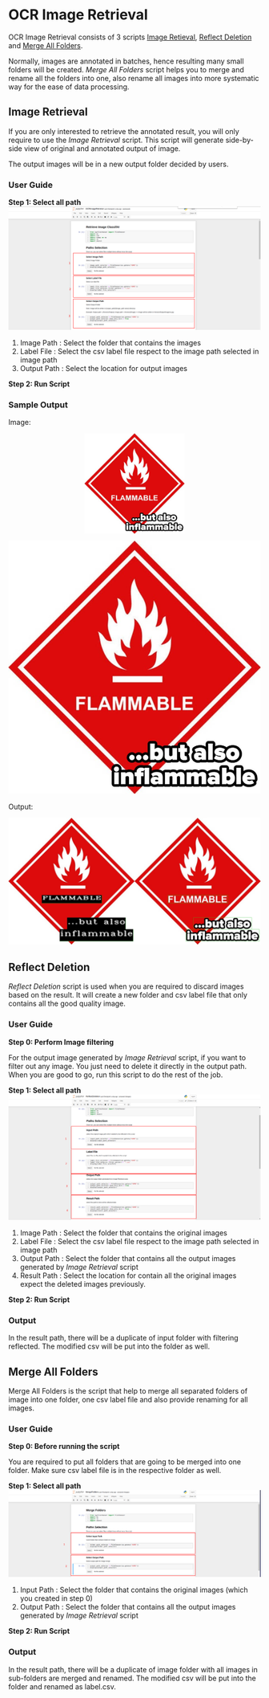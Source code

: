 # OCR Image Retrieval

OCR Image Retrieval consists of 3 scripts [Image Retieval](OCRImageRetrieve.ipynb), [Reflect Deletion](ReflectDeletion.ipynb) and [Merge All Folders](MergeFolders.ipynb).





Normally, images are annotated in batches, hence resulting many small folders will be created.
*Merge All Folders* script helps you to merge and rename all the folders into one, also rename all images into more systematic way for the ease of data processing.

## Image Retrieval
If you are only interested to retrieve the annotated result, you will only require to use the *Image Retrieval* script. This script will generate side-by-side view of original and annotated output of image. 

The output images will be in a new output folder decided by users.
### User Guide
**Step 1: Select all path**
![](../metadata/03.png)
1. Image Path : Select the folder that contains the images
2. Label File : Select the csv label file respect to the image path selected in image path
3. Output Path : Select the location for output images

**Step 2: Run Script**

### Sample Output

Image:
<p align="center">
  <img align="middle" src="../metadata/01.jpg" width="200"/>
</p>

![](../metadata/01.jpg)

Output:

![](../metadata/02.jpg)


## Reflect Deletion
*Reflect Deletion* script is used when you are required to discard images based on the result. It will create a new folder and csv label file that only contains all the good quality image.

### User Guide
**Step 0: Perform Image filtering**

For the output image generated by *Image Retrieval* script, if you want to filter out any image. You just need to delete it directly in the output path. When you are good to go, run this script to do the rest of the job.

**Step 1: Select all path**
![](../metadata/05.png)
1. Image Path : Select the folder that contains the original images
2. Label File : Select the csv label file respect to the image path selected in image path
3. Output Path : Select the folder that contains all the output images generated by *Image Retrieval* script
4. Result Path : Select the location for contain all the original images expect the deleted images previously.

**Step 2: Run Script**

### Output
In the result path, there will be a duplicate of input folder with filtering reflected. The modified csv will be put into the folder as well.

## Merge All Folders
Merge All Folders is the script that help to merge all separated folders of image into one folder, one csv label file and also provide renaming for all images.

### User Guide
**Step 0: Before running the script**

You are required to put all folders that are going to be merged into one folder. Make sure csv label file is in the respective folder as well.

**Step 1: Select all path**
![](../metadata/06.png)
1. Input Path : Select the folder that contains the original images (which you created in step 0)
2. Output Path : Select the folder that contains all the output images generated by *Image Retrieval* script

**Step 2: Run Script**
### Output
In the result path, there will be a duplicate of image folder with all images in sub-folders are merged and renamed. The modified csv will be put into the folder and renamed as label.csv.

